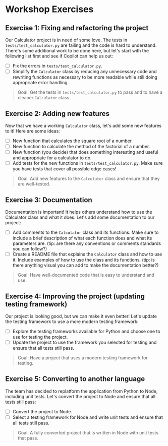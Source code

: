 # Workshop Exercises

## Exercise 1: Fixing and refactoring the project

Our Calculator project is in need of some love. The tests in `tests/test_calculator.py` are failing and the code is hard to understand. There's some additional work to be done here, but let's start with the following list first and see if Copilot can help us out:

- [ ] Fix the errors in `tests/test_calculator.py`.
- [ ] Simplify the `Calculator` class by reducing any unnecessary code and rewriting functions as necessary to be more readable while still doing appropriate error handling.

> Goal: Get the tests in `tests/test_calculator.py` to pass and to have a cleaner `Calculator` class.

## Exercise 2: Adding new features

Now that we have a working `Calculator` class, let's add some new features to it! Here are some ideas:

- [ ] New function that calculates the square root of a number.
- [ ] New function to calculate the method of the factorial of a number.
- [ ] New function (you decide) that does something interesting and useful and appropriate for a calculator to do.
- [ ] Add tests for the new functions in `tests/test_calculator.py`. Make sure you have tests that cover all possible edge cases!

> Goal: Add new features to the `Calculator` class and ensure that they are well-tested.

## Exercise 3: Documentation

Documentation is important! It helps others understand how to use the Calculator class and what it does. Let's add some documentation to our project:

- [ ] Add comments to the `Calculator` class and its functions. Make sure to include a brief description of what each function does and what its parameters are. (tip: are there any conventions or comments standards you can follow?)
- [ ] Create a README file that explains the `Calculator` class and how to use it. Include examples of how to use the class and its functions. (tip: is there anything visual you can add to make the documentation better?)

> Goal: Have well-documented code that is easy to understand and use.

## Exercise 4: Improving the project (updating testing framework)

Our project is looking good, but we can make it even better! Let's update the testing framework to use a more modern testing framework:

- [ ] Explore the testing frameworks available for Python and choose one to use for testing the project.
- [ ] Update the project to use the framework you selected for testing and ensure that all tests still pass.

> Goal: Have a project that uses a modern testing framework for testing.

## Exercise 5: Converting to another language

The team has decided to replatform the application from Python to Node, including unit tests. Let's convert the project to Node and ensure that all tests still pass:

- [ ] Convert the project to Node.
- [ ] Select a testing framework for Node and write unit tests and ensure that all tests still pass.

> Goal: A fully converted project that is written in Node with unit tests that pass.
